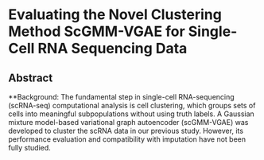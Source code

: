 # Evaluating the Novel Clustering Method ScGMM-VGAE for Single-Cell RNA Sequencing Data
## Abstract
**Background: The fundamental step in single-cell RNA-sequencing (scRNA-seq) computational analysis is cell clustering, which groups sets of cells into meaningful subpopulations without using truth labels. A Gaussian mixture model-based variational graph autoencoder (scGMM-VGAE) was developed to cluster the scRNA data in our previous study. However, its performance evaluation and compatibility with imputation have not been fully studied.  
